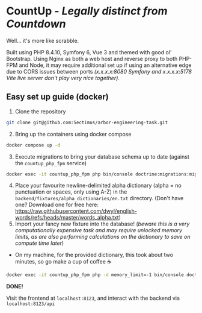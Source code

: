 # CountUp - *Legally distinct from Countdown*
Well... it's more like scrabble. 

Built using PHP 8.4.10, Symfony 6, Vue 3 and themed with good ol' Bootstrap. Using Nginx as both a web host and reverse proxy to both PHP-FPM and Node, it may require additional set up if using an alternative edge due to CORS issues between ports *(x.x.x.x:8080 Symfony and x.x.x.x:5178 Vite live server don't play very nice together).*

## Easy set up guide (docker)
1. Clone the repository
```sh
git clone git@github.com:Sectimus/arbor-engineering-task.git
```
2. Bring up the containers using docker compose
```sh
docker compose up -d
```
3. Execute migrations to bring your database schema up to date (against the `countup_php_fpm` service)
```sh
docker exec -it countup_php_fpm php bin/console doctrine:migrations:migrate
```
4. Place your favourite newline-delimited alpha dictionary (alpha = no punctuation or spaces, only using A-Z\) in the `backend/fixtures/alpha_dictionaries/en.txt` directory. (Don't have one? Download one for free here: https://raw.githubusercontent.com/dwyl/english-words/refs/heads/master/words_alpha.txt) 
5. Import your fancy new fixture into the database! (*beware this is a very computationally expensive task and may require unlocked memory limits, as are also performing calculations on the dictionary to save on compute time later*)
- On my machine, for the provided dictionary, this took about two minutes, so go make a cup of coffee ☕
```sh
docker exec -it countup_php_fpm php -d memory_limit=-1 bin/console doctrine:fixtures:load
```

**DONE!**

Visit the frontend at `localhost:8123`, and interact with the backend via `localhost:8123/api`